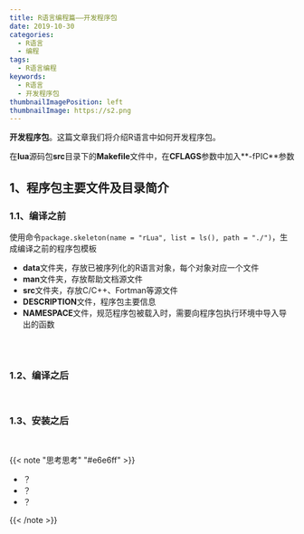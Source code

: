 ```yaml
---
title: R语言编程篇——开发程序包
date: 2019-10-30
categories:
  - R语言
  - 编程
tags:
  - R语言编程
keywords:
  - R语言
  - 开发程序包
thumbnailImagePosition: left
thumbnailImage: https://s2.png
---
```


**开发程序包**。这篇文章我们将介绍R语言中如何开发程序包。

<!--more-->

<!-- toc -->

在**lua**源码包**src**目录下的**Makefile**文件中，在**CFLAGS**参数中加入**-fPIC**参数

## 1、程序包主要文件及目录简介

### 1.1、编译之前

使用命令`package.skeleton(name = "rLua", list = ls(), path = "./")`，生成编译之前的程序包模板

- **data**文件夹，存放已被序列化的R语言对象，每个对象对应一个文件
- **man**文件夹，存放帮助文档源文件
- **src**文件夹，存放C/C++、Fortman等源文件
- **DESCRIPTION**文件，程序包主要信息
- **NAMESPACE**文件，规范程序包被载入时，需要向程序包执行环境中导入导出的函数



```yaml

```

<br>

### 1.2、编译之后

<br>

### 1.3、安装之后

<br>


{{< note "思考思考" "#e6e6ff" >}}
- ？
- ？
- ？

{{< /note >}}

<br>

